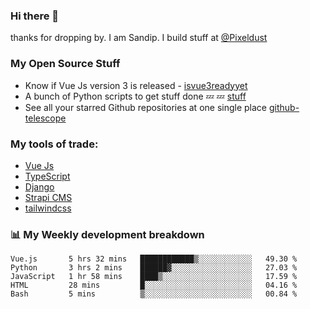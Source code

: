 ### Hi there 👋

thanks for dropping by.
I am Sandip. I build stuff at [@Pixeldust](github.com/pixeldust-in/)

###  **My Open Source Stuff**

 - Know if Vue Js version 3 is released -  [isvue3readyyet](https://github.com/sandiprb/isvue3readyyet)
 - A bunch of Python scripts to get stuff done 💤 💤 [stuff](https://github.com/sandiprb/stuff)
 - See all your starred Github repositories at one single place [github-telescope](https://github.com/sandiprb/github-telescope)



###  **My tools of trade:**
 - [Vue Js](https://github.com/vuejs/vue/)
 - [TypeScript](https://github.com/microsoft/TypeScript)
 - [Django](github.com/django/django)
 - [Strapi CMS](github.com/strapi/strapi)
 - [tailwindcss](https://github.com/tailwindlabs/tailwindcss)


###  📊 **My Weekly development breakdown**
<!--START_SECTION:waka-->
```text
Vue.js       5 hrs 32 mins   ████████████▒░░░░░░░░░░░░   49.30 % 
Python       3 hrs 2 mins    ██████▓░░░░░░░░░░░░░░░░░░   27.03 % 
JavaScript   1 hr 58 mins    ████▒░░░░░░░░░░░░░░░░░░░░   17.59 % 
HTML         28 mins         █░░░░░░░░░░░░░░░░░░░░░░░░   04.16 % 
Bash         5 mins          ▒░░░░░░░░░░░░░░░░░░░░░░░░   00.84 % 
```
<!--END_SECTION:waka-->
